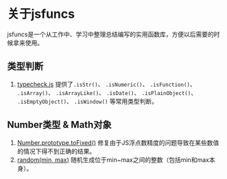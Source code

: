 # 关于jsfuncs

jsfuncs是一个从工作中、学习中整理总结编写的实用函数库，方便以后需要的时候拿来使用。

## 类型判断

1. [typecheck.js](./scripts/typecheck.js) 提供了`.isStr()`、 `.isNumeric()`、 `.isFunction()`、 `.isArray()`、 `.isArrayLike()`、 `.isDate()`、 `.isPlainObject()`、 `.isEmptyObject()`、 `.isWindow()` 等常用类型判断。

## Number类型 & Math对象

1. [Number.prototype.toFixed()](./scripts/Number&Math.js#L2) 修复由于JS浮点数精度的问题导致在某些数值的情况下得不到正确的结果。
2. [random(min, max)](./scripts/Number&Math.js#L66) 随机生成位于min~max之间的整数（包括min和max本身）。

